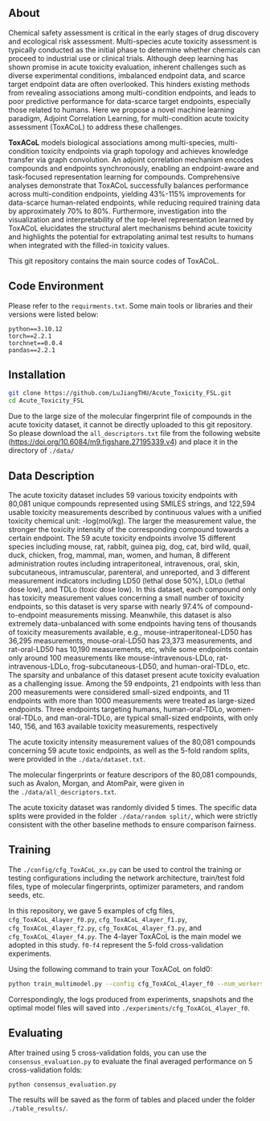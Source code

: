 ## About
Chemical safety assessment is critical in the early stages of drug discovery and ecological risk assessment. Multi-species acute toxicity assessment is typically conducted as the initial phase to determine whether chemicals can proceed to industrial use or clinical trials. Although deep learning has shown promise in acute toxicity evaluation, inherent challenges such as diverse experimental conditions, imbalanced endpoint data, and scarce target endpoint data are often overlooked. This hinders existing methods from revealing associations among multi-condition endpoints, and leads to poor predictive performance for data-scarce target endpoints, especially those related to humans. Here we propose a novel machine learning paradigm, Adjoint Correlation Learning, for multi-condition acute toxicity assessment (ToxACoL) to address these challenges. 

**ToxACoL**  models biological associations among multi-species, multi-condition toxicity endpoints via graph topology and achieves knowledge transfer via graph convolution. An adjoint correlation mechanism encodes compounds and endpoints synchronously, enabling an endpoint-aware and task-focused representation learning for compounds. Comprehensive analyses demonstrate that ToxACoL successfully balances performance across multi-condition endpoints, yielding 43%-115% improvements for data-scarce human-related endpoints, while reducing required training data by approximately 70% to 80%. Furthermore, investigation into the visualization and interpretability of the top-level representation learned by ToxACoL elucidates the structural alert mechanisms behind acute toxicity and highlights the potential for extrapolating animal test results to humans when integrated with the filled-in toxicity values.

This git repository contains the main source codes of ToxACoL.

## Code Environment
Please refer to the `requirments.txt`. Some main tools or libraries and their versions were listed below:
```
python==3.10.12
torch==2.2.1
torchnet==0.0.4
pandas==2.2.1
```

## Installation
```sh
git clone https://github.com/LuJiangTHU/Acute_Toxicity_FSL.git
cd Acute_Toxicity_FSL
```
Due to the large size of the molecular fingerprint file of compounds in the acute toxicity dataset, it cannot be directly uploaded to this git repository. So please download the `all_descriptors.txt` file from the following website (https://doi.org/10.6084/m9.figshare.27195339.v4) and place it in the directory of `./data/`

## Data Description
The acute toxicity dataset includes 59 various toxicity endpoints with 80,081 unique compounds represented using SMILES strings, and 122,594 usable toxicity measurements described by continuous values with a unified toxicity chemical unit: -log(mol/kg). The larger the measurement value, the stronger the toxicity intensity of the corresponding compound towards a certain endpoint. The 59 acute toxicity endpoints involve 15 different species including mouse, rat, rabbit, guinea pig, dog, cat, bird wild, quail, duck, chicken, frog, mammal, man, women, and human, 8 different administration routes including intraperitoneal, intravenous, oral, skin, subcutaneous, intramuscular, parenteral, and unreported, and 3 different measurement indicators including LD50 (lethal dose 50%), LDLo (lethal dose low), and TDLo (toxic dose low). In this dataset, each compound only has toxicity measurement values concerning a small number of toxicity endpoints, so this dataset is very sparse with nearly 97.4% of compound-to-endpoint measurements missing. Meanwhile, this dataset is also extremely data-unbalanced with some endpoints having tens of thousands of toxicity measurements available, e.g., mouse-intraperitoneal-LD50 has 36,295 measurements, mouse-oral-LD50 has 23,373 measurements, and rat-oral-LD50 has 10,190 measurements, etc, while some endpoints contain only around 100 measurements like mouse-intravenous-LDLo, rat-intravenous-LDLo, frog-subcutaneous-LD50, and human-oral-TDLo, etc. The sparsity and unbalance of this dataset present acute toxicity evaluation as a challenging issue. Among the 59 endpoints, 21 endpoints with less than 200 measurements were considered small-sized endpoints, and 11 endpoints with more than 1000 measurements were treated as large-sized endpoints. Three endpoints targeting humans, human-oral-TDLo, women-oral-TDLo, and man-oral-TDLo, are typical small-sized endpoints, with only 140, 156, and 163 available toxicity measurements, respectively 

The acute toxicity intensity measurement values of the 80,081 compounds concerning 59 acute toxic endpoints, as well as the 5-fold random splits, were provided in the `./data/dataset.txt`. 

The molecular fingerprints or feature descripors of the 80,081 compounds, such as Avalon, Morgan, and AtomPair, were given in the `./data/all_descriptors.txt`.

The acute toxicity dataset was randomly divided 5 times. The specific data splits were provided in the folder `./data/random split/`, which were strictly consistent with the other baseline methods to ensure comparison fairness.

## Training
The `./config/cfg_ToxACoL_xx.py` can be used to control the training or testing configurations including the network architecture, train/test fold files, type of molecular fingerprints, optimizer parameters, and random seeds, etc. 

In this repository, we gave 5 examples of cfg files, `cfg_ToxACoL_4layer_f0.py`, `cfg_ToxACoL_4layer_f1.py`, `cfg_ToxACoL_4layer_f2.py`, `cfg_ToxACoL_4layer_f3.py`, and `cfg_ToxACoL_4layer_f4.py`. The 4-layer ToxACoL is the main model we adopted in this study. `f0-f4` represent the 5-fold cross-validation experiments.

Using the following command to train your ToxACoL on fold0:
```sh
python train_multimodel.py --config cfg_ToxACoL_4layer_f0 --num_workers 8
```
Correspondingly, the logs produced from experiments, snapshots and the optimal model files will saved into `./experiments/cfg_ToxACoL_4layer_f0`.


## Evaluating
After trained using 5 cross-validation folds, you can use the `consensus_evaluation.py` to evaluate the final averaged  performance on 5 cross-validation folds:
```sh
python consensus_evaluation.py
```
The results will be saved as the form of tables and placed under the folder  `./table_results/`. 


